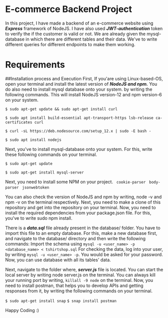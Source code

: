 # E-commerce Backend Project
In this project, I have made a backend of an e-commerce website using ***Express*** framework of NodeJS. 
I have also used ***JWT-authentication*** token to verify the if the customer is valid or not. We are already given the mysql-database in which there are different tables and their data. We've to write different queries for different endpoints to make them working.

# Requirements
##Installation process and Execution
First, If you'are using Linux-based-OS, open your terminal and install the latest version of ***NodeJS and npm.***  You do also need to install mysql database onto your system. by writing the following commands.
This will install NodeJS version-12 and npm version-6 on your system.

```$ sudo apt-get update && sudo apt-get install curl```

```$ sudo apt install build-essential apt-transport-https lsb-release ca-certificates curl```

```$ curl -sL https://deb.nodesource.com/setup_12.x | sudo -E bash -```

```$ sudo apt install nodejs```

Next, you've to install mysql-database onto your system. For this, write these following commands on your terminal.

```$ sudo apt-get update```

```$ sudo apt-get install mysql-server```

Next, you need to install some NPM on your project.
``` cookie-parser```
``` body-parser```
``` jsonwebtoken```

You can also check the version of NodeJS and npm by writing, node -v and npm -v on the terminal respectively.
Next, you need to make a clone of this repository and get into the repository on your terminal. Now, you need to install the required dependencies from your package.json file. For this, you've to write sudo npm install.

There is a ***data.sql*** file already present in the database/ folder. You have to import this file to an empty database. For this, make a new database first, and navigate to the database/ directory and then write the following commands:
Import the schema using ```mysql -u <user_name> -p <database_name> < tshirtshop.sql```
For checking the data, log into your user, by writing ```mysql -u <user_name> -p```. You would be asked for your password. Now, you can use database with all its tables' data.

Next, navigate to the folder where, ***server.js*** file is located. You can start the local server by writing node server.js on the terminal.
You can always kill your running port by writing, ```killall -9 node``` on the terminal.
Now, you need to install postman, that helps you to develop APIs and getting responses from it, by writing the following commands on your terminal.

```$ sudo apt-get install snap```
```$ snap install postman```

Happy Coding :)
